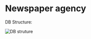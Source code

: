 ﻿# Newspaper agency

DB Structure:

![DB struture](https://github.com/user-attachments/assets/ebdf1371-82c3-4b96-af03-25d8659dafb7)
